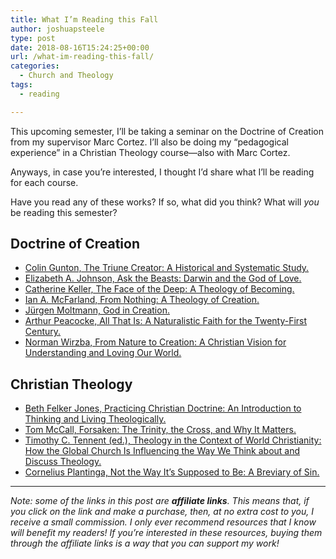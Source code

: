 ```yaml
---
title: What I’m Reading this Fall
author: joshuapsteele
type: post
date: 2018-08-16T15:24:25+00:00
url: /what-im-reading-this-fall/
categories:
  - Church and Theology
tags:
  - reading

---
```

This upcoming semester, I&#8217;ll be taking a seminar on the Doctrine of Creation from my supervisor Marc Cortez. I&#8217;ll also be doing my &#8220;pedagogical experience&#8221; in a Christian Theology course—also with Marc Cortez.

Anyways, in case you&#8217;re interested, I thought I&#8217;d share what I&#8217;ll be reading for each course.

Have you read any of these works? If so, what did you think? What will _you_ be reading this semester?

## Doctrine of Creation

  * [Colin Gunton, The Triune Creator: A Historical and Systematic Study.][1]
  * [Elizabeth A. Johnson, Ask the Beasts: Darwin and the God of Love.][2]
  * [Catherine Keller, The Face of the Deep: A Theology of Becoming.][3]
  * [Ian A. McFarland, From Nothing: A Theology of Creation.][4]
  * [Jürgen Moltmann, God in Creation.][5]
  * [Arthur Peacocke, All That Is: A Naturalistic Faith for the Twenty-First Century.][6]
  * [Norman Wirzba, From Nature to Creation: A Christian Vision for Understanding and Loving Our World.][7]

## Christian Theology

  * [Beth Felker Jones, Practicing Christian Doctrine: An Introduction to Thinking and Living Theologically.][8]
  * [Tom McCall, Forsaken: The Trinity, the Cross, and Why It Matters.][9]
  * [Timothy C. Tennent (ed.), Theology in the Context of World Christianity: How the Global Church Is Influencing the Way We Think about and Discuss Theology.][10]
  * [Cornelius Plantinga, Not the Way It’s Supposed to Be: A Breviary of Sin.][11]

* * *

_Note: some of the links in this post are **affiliate links**. This means that, if you click on the link and make a purchase, then, at no extra cost to you, I receive a small commission. I only ever recommend resources that I know will benefit my readers! If you’re interested in these resources, buying them through the affiliate links is a way that you can support my work!_

 [1]: https://amzn.to/2OHhIGt
 [2]: https://amzn.to/2OJjtmv
 [3]: https://amzn.to/2OGR0gX
 [4]: https://amzn.to/2nFuuK2
 [5]: https://amzn.to/2Miwlmx
 [6]: https://amzn.to/2ODx52y
 [7]: https://amzn.to/2nLA2T9
 [8]: https://amzn.to/2MAHK0v
 [9]: https://amzn.to/2MoSrUI
 [10]: https://amzn.to/2L1hGXJ
 [11]: https://amzn.to/2nLh6Ef